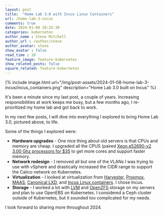 ```yaml
---
layout: post
title:  "Home Lab 3.0 with Incus Linux Containers"
url: /home-lab-3-incus
comments: true
date: 2024-01-08 20:25:30
categories: kubernetes
author_name : Steve Mitchell
author_url : /author/steve
author_avatar: steve
show_avatar : false
read_time : 10
feature_image: feature-kubernetes
show_related_posts: false
square_related: feature-kubernetes
---
```

{% include image.html url="/img/post-assets/2024-01-08-home-lab-3-incus/incus_containers.png" description="Home Lab 3.0 built on Incus" %}

It's been a minute since my last post, a couple of years. Increasing responsibilities at work keeps me busy, but a few months ago, I re-prioritized my home lab and got back to work.

In my next few posts, I will dive into everything I explored to bring Home Lab 3.0, pictured above, to life.

Some of the things I explored were:

* __Hardware upgrades__ - One nice thing about old servers is that CPUs and memory are cheap. I upgraded all the CPUS (paired [Xeon e52690-v2 3.00 Ghz processors for $35](https://www.intel.com/content/www/us/en/products/sku/75279/intel-xeon-processor-e52690-v2-25m-cache-3-00-ghz/specifications.html) to get more cores and support faster memory.
* __Network redesign__ - I removed all but one of the VLANs I was trying to use with vSphere and drastically increased the CIDR range to support the Calico network on Kubernetes.
* __Virtualization__ - I looked at virtualization from [Harvester](https://harvesterhci.io), [Proxmox](https://www.proxmox.com), [MAAS](https://maas.io), [Canonical LXD](https://linuxcontainers.org/lxd/), and [Incus Linux containers](https://linuxcontainers.org/incus/). I chose Incus.
* __Storage__ - I worked a lot with [LVM](https://wiki.ubuntu.com/Lvm) and [OpenZFS](https://openzfs.org/wiki/Main_Page) storage on my servers and plan to use OpenEBS on Kubernetes. I considered a Ceph cluster outside of Kubernetes, but it sounded too complicated for my needs.

I look forward to sharing more throughout 2024.
